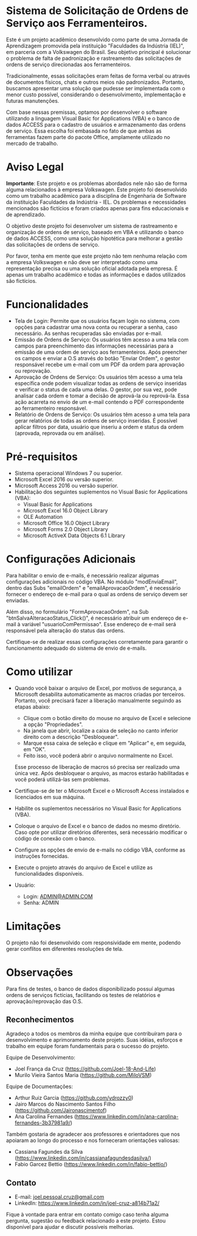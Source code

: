 # Sistema de Solicitação de Ordens de Serviço aos Ferramenteiros.
  Este é um projeto acadêmico desenvolvido como parte de uma Jornada de Aprendizagem promovida pela instituição "Faculdades da Indústria (IEL)", em parceria com a Volkswagen do Brasil. Seu objetivo principal é solucionar o problema de falta de padronização e rastreamento das solicitações de ordens de serviço direcionadas aos ferramenteiros.

  Tradicionalmente, essas solicitações eram feitas de forma verbal ou através de documentos físicos, chats e outros meios não padronizados. Portanto, buscamos apresentar uma solução que pudesse ser implementada com o menor custo possível, considerando o desenvolvimento, implementação e futuras manutenções.

  Com base nessas premissas, optamos por desenvolver o software utilizando a linguagem Visual Basic for Applications (VBA) e o banco de dados ACCESS para o cadastro de usuários e armazenamento das ordens de serviço. Essa escolha foi embasada no fato de que ambas as ferramentas fazem parte do pacote Office, amplamente utilizado no mercado de trabalho.

# Aviso Legal
**Importante**: Este projeto e os problemas abordados nele não são de forma alguma relacionados à empresa Volkswagen. Este projeto foi desenvolvido como um trabalho acadêmico para a disciplina de Engenharia de Software da instituição Faculdades da Indústria - IEL. Os problemas e necessidades mencionados são fictícios e foram criados apenas para fins educacionais e de aprendizado.

O objetivo deste projeto foi desenvolver um sistema de rastreamento e organização de ordens de serviço, baseado em VBA e utilizando o banco de dados ACCESS, como uma solução hipotética para melhorar a gestão das solicitações de ordens de serviço.

Por favor, tenha em mente que este projeto não tem nenhuma relação com a empresa Volkswagen e não deve ser interpretado como uma representação precisa ou uma solução oficial adotada pela empresa. É apenas um trabalho acadêmico e todas as informações e dados utilizados são fictícios.

# Funcionalidades
  * Tela de Login: Permite que os usuários façam login no sistema, com opções para cadastrar uma nova conta ou recuperar a senha, caso necessário. As senhas recuperadas são enviadas por e-mail.
  * Emissão de Ordens de Serviço: Os usuários têm acesso a uma tela com campos para preenchimento das informações necessárias para a emissão de uma ordem de serviço aos ferramenteiros. Após preencher os campos e enviar a O.S através do botão "Enviar Ordem", o gestor responsável recebe um e-mail com um PDF da ordem para aprovação ou reprovação.
  * Aprovação de Ordens de Serviço: Os usuários têm acesso a uma tela específica onde podem visualizar todas as ordens de serviço inseridas e verificar o status de cada uma delas. O gestor, por sua vez, pode analisar cada ordem e tomar a decisão de aprová-la ou reprová-la. Essa ação acarreta no envio de um e-mail contendo o PDF correspondente ao ferramenteiro responsável.
  * Relatório de Ordens de Serviço: Os usuários têm acesso a uma tela para gerar relatórios de todas as ordens de serviço inseridas. É possível aplicar filtros por data, usuário que inseriu a ordem e status da ordem (aprovada, reprovada ou em análise).

# Pré-requisitos
  * Sistema operacional Windows 7 ou superior.
  * Microsoft Excel 2016 ou versão superior.
  * Microsoft Access 2016 ou versão superior.
  * Habilitação dos seguintes suplementos no Visual Basic for Applications (VBA):
    * Visual Basic for Applications
    * Microsoft Excel 16.0 Object Library
    * OLE Automation
    * Microsoft Office 16.0 Object Library
    * Microsoft Forms 2.0 Object Library
    * Microsoft ActiveX Data Objects 6.1 Library

# Configurações Adicionais
  Para habilitar o envio de e-mails, é necessário realizar algumas configurações adicionais no código VBA. No módulo "modEnviaEmail", dentro das Subs "emailOrdem" e "emailAprovacaoOrdem", é necessário fornecer o endereço de e-mail para o qual as ordens de serviço devem ser enviadas.

  Além disso, no formulário "FormAprovacaoOrdem", na Sub "btnSalvaAlteracaoStatus_Click()", é necessário atribuir um endereço de e-mail à variável "usuarioComPermissao". Esse endereço de e-mail será responsável pela alteração do status das ordens.

  Certifique-se de realizar essas configurações corretamente para garantir o funcionamento adequado do sistema de envio de e-mails.

# Como utilizar
  * Quando você baixar o arquivo de Excel, por motivos de segurança, a Microsoft desabilita automaticamente as macros criadas por terceiros. Portanto, você precisará fazer a liberação manualmente seguindo as etapas abaixo:
    * Clique com o botão direito do mouse no arquivo de Excel e selecione a opção "Propriedades".
    * Na janela que abrir, localize a caixa de seleção no canto inferior direito com a descrição "Desbloquear".
    * Marque essa caixa de seleção e clique em "Aplicar" e, em seguida, em "OK".
    * Feito isso, você poderá abrir o arquivo normalmente no Excel.

    Esse processo de liberação de macros só precisa ser realizado uma única vez. Após desbloquear o arquivo, as macros estarão habilitadas e você poderá utilizá-las sem problemas.

  * Certifique-se de ter o Microsoft Excel e o Microsoft Access instalados e licenciados em sua máquina.
  * Habilite os suplementos necessários no Visual Basic for Applications (VBA).
  * Coloque o arquivo de Excel e o banco de dados no mesmo diretório. Caso opte por utilizar diretórios diferentes, será necessário modificar o código de conexão com o banco.
  * Configure as opções de envio de e-mails no código VBA, conforme as instruções fornecidas.
  * Execute o projeto através do arquivo de Excel e utilize as funcionalidades disponíveis.
  * Usuário:
    * Login: ADMIN@ADMIN.COM
    * Senha: ADMIN

# Limitações
  O projeto não foi desenvolvido com responsividade em mente, podendo gerar conflitos em diferentes resoluções de tela.

# Observações
  Para fins de testes, o banco de dados disponibilizado possuí algumas ordens de serviços fictícias, facilitando os testes de relatórios e aprovação/reprovação das O.S.
  
## Reconhecimentos

Agradeço a todos os membros da minha equipe que contribuíram para o desenvolvimento e aprimoramento deste projeto. Suas idéias, esforços e trabalho em equipe foram fundamentais para o sucesso do projeto.

Equipe de Desenvolvimento:
  - Joel França da Cruz (https://github.com/Joel-18-And-Life)
  - Murilo Vieira Santos Maria (https://github.com/MiloVSM)

Equipe de Documentações:
  - Arthur Ruiz Garcia (https://github.com/ydrozzy0)
  - Jairo Marcos do Nascimento Santos Filho (https://github.com/Jaironascimentof)
  - Ana Carolina Fernandes (https://www.linkedin.com/in/ana-carolina-fernandes-3b37981a9/)

Também gostaria de agradecer aos professores e orientadores que nos apoiaram ao longo do processo e nos forneceram orientações valiosas:
  - Cassiana Fagundes da Silva (https://www.linkedin.com/in/cassianafagundesdasilva/)
  - Fabio Garcez Bettio (https://www.linkedin.com/in/fabio-bettio/)

## Contato

  - E-mail: joel.pessoal.cruz@gmail.com
  - LinkedIn: https://www.linkedin.com/in/joel-cruz-a814b71a2/


Fique à vontade para entrar em contato comigo caso tenha alguma pergunta, sugestão ou feedback relacionado a este projeto. Estou disponível para ajudar e discutir possíveis melhorias.








